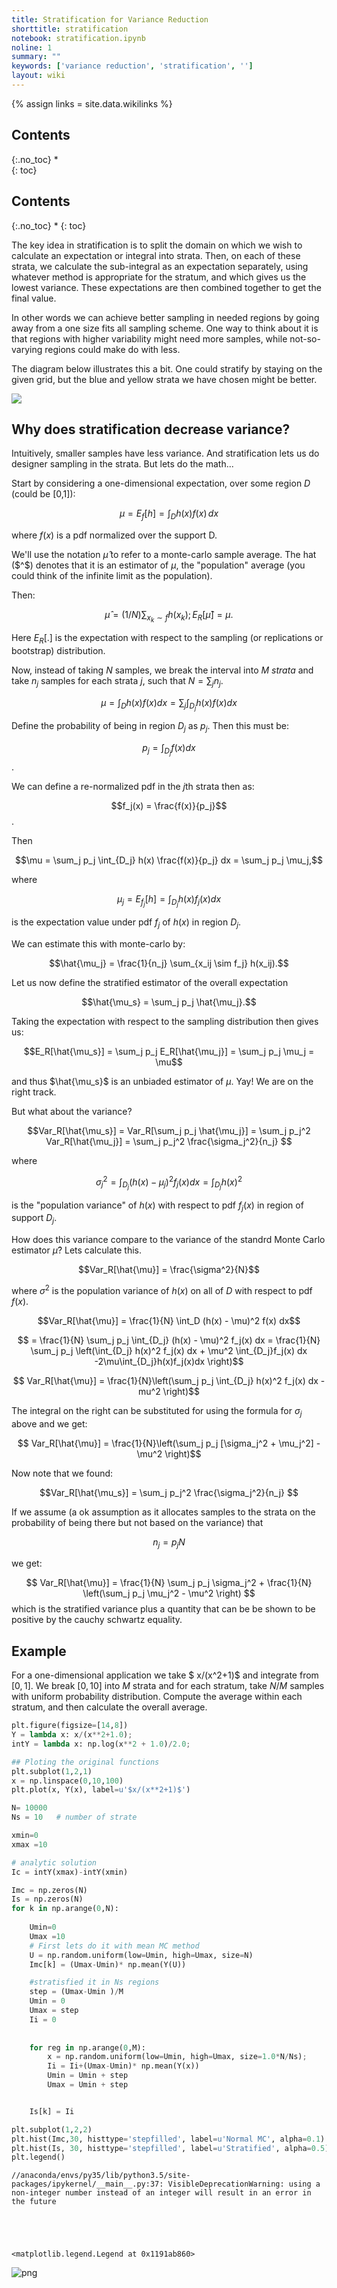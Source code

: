 ```yaml
---
title: Stratification for Variance Reduction
shorttitle: stratification
notebook: stratification.ipynb
noline: 1
summary: ""
keywords: ['variance reduction', 'stratification', '']
layout: wiki
---
```

{% assign links = site.data.wikilinks %}

## Contents
{:.no_toc}
*  
{: toc}


## Contents
{:.no_toc}
* 
{: toc}







The key idea in stratification is to split the domain on which we wish to calculate an expectation or integral into strata. Then, on each of these strata, we calculate the sub-integral as an expectation separately, using whatever method is appropriate for the stratum, and which gives us the lowest variance. These expectations are then combined together to get the final value.

In other words we can achieve better sampling in needed regions by going away from a one size fits all sampling scheme. One way to think about it is that regions with higher variability might need more samples, while not-so-varying regions could make do with less.

The diagram below illustrates this a bit. One could stratify by staying on the given grid, but the blue and yellow strata we have chosen might be better.

![](images/strat.png)

## Why does stratification decrease variance?

Intuitively, smaller samples have less variance. And stratification lets us do designer sampling in the strata. But lets do the math...

Start by considering a one-dimensional expectation, over some region $D$ (could be [0,1]):

$$ \mu = E_f[h] = \int_{D} h(x) f(x)\, dx $$

where $f(x)$ is a pdf normalized over the support D.

We'll use the notation $\hat{\mu}$ to refer to a monte-carlo sample average. The hat ($^$) denotes that it is an estimator of $\mu$, the "population" average (you could think of the infinite limit as the population).

Then:

$$\hat{\mu} =  (1/N) \sum_{x_k \sim f} h(x_k); E_R[\hat{\mu}] = \mu.$$

Here $E_R[.]$ is the expectation with respect to the sampling (or replications or bootstrap) distribution.

Now, instead of taking $N$ samples, we break the interval into $M$ _strata_ and take $n_j$ samples for each
strata $j$, such that $N=\sum_j n_j$.

$$\mu = \int_D h(x) f(x) dx = \sum_j \int_{D_j} h(x) f(x) dx$$

Define the probability of being in region $D_j$ as $p_j$. Then this must be:

$$p_j = \int_{D_j} f(x) dx$$.

We can define a re-normalized pdf in the $j$th strata then as:

$$f_j(x) = \frac{f(x)}{p_j}$$.

Then

$$\mu =  \sum_j p_j \int_{D_j} h(x) \frac{f(x)}{p_j} dx = \sum_j p_j \mu_j,$$

where

$$\mu_j = E_{f_j}[h] = \int_{D_j} h(x) f_j(x) dx$$

is the expectation value under pdf $f_j$ of $h(x)$ in region $D_j$.

We can estimate this with monte-carlo by:

$$\hat{\mu_j} = \frac{1}{n_j} \sum_{x_ij \sim f_j} h(x_ij).$$

Let us now define the stratified estimator of the overall expectation

$$\hat{\mu_s} = \sum_j p_j \hat{\mu_j}.$$

Taking the expectation with respect to the sampling distribution then gives us:

$$E_R[\hat{\mu_s}] = \sum_j p_j E_R[\hat{\mu_j}] = \sum_j p_j \mu_j = \mu$$

and thus $\hat{\mu_s}$ is an unbiaded estimator of $\mu$. Yay! We are on the right track.

But what about the variance?

$$Var_R[\hat{\mu_s}] =  Var_R[\sum_j p_j \hat{\mu_j}] =  \sum_j p_j^2 Var_R[\hat{\mu_j}] =  \sum_j p_j^2 \frac{\sigma_j^2}{n_j} $$

where

$$\sigma_j^2 = \int_{D_j}  (h(x) - \mu_j)^2 f_j(x) dx = \int_{D_j}  h(x)^2$$

is the "population variance" of $h(x)$ with respect to pdf $f_j(x)$ in region of support $D_j$.

How does this variance compare to the variance  of the standrd Monte Carlo estimator $\hat{\mu}$? Lets calculate this.

$$Var_R[\hat{\mu}] = \frac{\sigma^2}{N}$$

where $\sigma^2$ is the population variance of $h(x)$ on all of $D$ with respect to pdf $f(x)$.

$$Var_R[\hat{\mu}] = \frac{1}{N} \int_D (h(x) - \mu)^2 f(x) dx$$

$$ = \frac{1}{N} \sum_j p_j \int_{D_j} (h(x) - \mu)^2 f_j(x) dx =  \frac{1}{N}  \sum_j p_j \left(\int_{D_j} h(x)^2 f_j(x) dx + \mu^2 \int_{D_j}f_j(x) dx -2\mu\int_{D_j}h(x)f_j(x)dx \right)$$

$$ Var_R[\hat{\mu}] =  \frac{1}{N}\left(\sum_j p_j  \int_{D_j} h(x)^2 f_j(x) dx  - mu^2 \right)$$

The integral on the right can be substituted for using the formula for $\sigma_j$ above  and we get:

$$ Var_R[\hat{\mu}]  = \frac{1}{N}\left(\sum_j p_j [\sigma_j^2 + \mu_j^2] - \mu^2 \right)$$

Now note that we found:

$$Var_R[\hat{\mu_s}] =  \sum_j p_j^2 \frac{\sigma_j^2}{n_j} $$

If we assume (a ok assumption as it allocates samples to the strata on the probability of being there but not based on the variance) that

$$n_j = p_j N$$

we get:

$$ Var_R[\hat{\mu}]  = \frac{1}{N} \sum_j p_j \sigma_j^2 + \frac{1}{N} \left(\sum_j p_j \mu_j^2 - \mu^2 \right) $$ which is the  stratified variance plus a quantity that can be be shown to be positive by the cauchy schwartz equality.

## Example

For a  one-dimensional application we take $ x/(x^2+1)$ and integrate from $[0,1]$.
We break $[0,10]$ into $M$ strata and for each stratum, take $N/M$ samples
with uniform probability distribution. Compute the average within each 
stratum, and then calculate the overall average. 



```python
plt.figure(figsize=[14,8])
Y = lambda x: x/(x**2+1.0);
intY = lambda x: np.log(x**2 + 1.0)/2.0;

## Ploting the original functions 
plt.subplot(1,2,1)
x = np.linspace(0,10,100)
plt.plot(x, Y(x), label=u'$x/(x**2+1)$')

N= 10000
Ns = 10   # number of strate 

xmin=0
xmax =10

# analytic solution 
Ic = intY(xmax)-intY(xmin)

Imc = np.zeros(N)
Is = np.zeros(N)
for k in np.arange(0,N):
 
    Umin=0
    Umax =10
    # First lets do it with mean MC method 
    U = np.random.uniform(low=Umin, high=Umax, size=N)
    Imc[k] = (Umax-Umin)* np.mean(Y(U))

    #stratisfied it in Ns regions
    step = (Umax-Umin )/M
    Umin = 0 
    Umax = step
    Ii = 0
    
    
    for reg in np.arange(0,M):
        x = np.random.uniform(low=Umin, high=Umax, size=1.0*N/Ns);
        Ii = Ii+(Umax-Umin)* np.mean(Y(x))
        Umin = Umin + step
        Umax = Umin + step


    Is[k] = Ii

plt.subplot(1,2,2)
plt.hist(Imc,30, histtype='stepfilled', label=u'Normal MC', alpha=0.1)
plt.hist(Is, 30, histtype='stepfilled', label=u'Stratified', alpha=0.5)
plt.legend()


```


    //anaconda/envs/py35/lib/python3.5/site-packages/ipykernel/__main__.py:37: VisibleDeprecationWarning: using a non-integer number instead of an integer will result in an error in the future





    <matplotlib.legend.Legend at 0x1191ab860>




![png](stratification_files/stratification_11_2.png)


